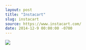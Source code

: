 ```yaml
---
layout: post
title: "Instacart"
slug: instacart
source: https://www.instacart.com/
date: 2014-12-9 00:00:00 -0700
---
```


<img src="{{ site.url }}/assets/img/screenshots/instacart.jpg">
